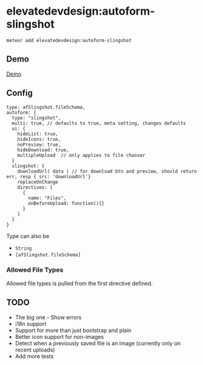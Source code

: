 elevatedevdesign:autoform-slingshot
=========================

`meteor add elevatedevdesign:autoform-slingshot`

## Demo

[Demo](http://autoform-slingshot-demo.meteor.com)

## Config

    type: afSlingshot.fileSchema,
    autoform: {
      type: "slingshot",
      multi: true, // defaults to true, meta setting, changes defaults
      ui: {
        hideList: true,
        hideIcons: true,
        noPreview: true,
        hideDownload: true,
        multipleUpload  // only applies to file chooser
      }
      slingshot: {
        downloadUrl( data ) // for download btn and preview, should return err, resp { src: 'downloadUrl'}
        replaceOnChange
        directives: [
          { 
            name: "Files",
            onBeforeUpload: function(){}
          }
        ]
      }
    }

Type can also be

* `String`
* `[afSlingshot.fileSchema]`

### Allowed File Types
Allowed file types is pulled from the first directive defined.

## TODO
* The big one - Show errors
* i18n support
* Support for more than just bootstrap and plain
* Better icon support for non-images
* Detect when a previously saved file is an image (currently only on recent uploads)
* Add more tests
